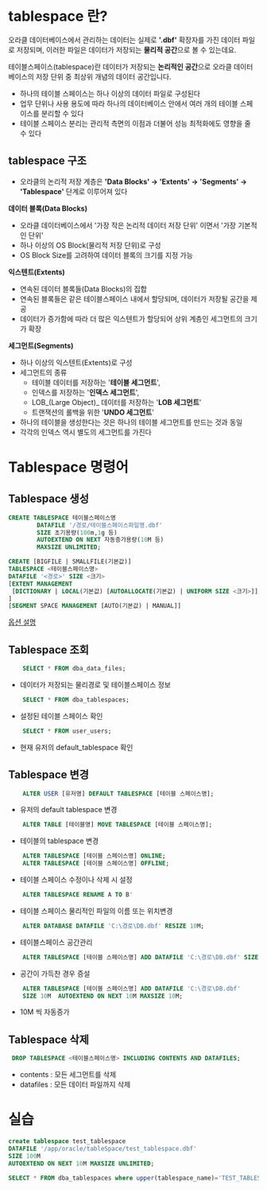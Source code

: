 # tablespace 란?

오라클 데이터베이스에서 관리하는 데이터는 실제로 **'.dbf'** 확장자를 가진 데이터 파일로 저장되며, 이러한 파일은 데이터가 저장되는 **물리적 공간**으로 볼 수 있는데요.

테이블스페이스(tablespace)란 데이터가 저장되는 **논리적인 공간**으로 오라클 데이터베이스의 저장 단위 중 최상위 개념의 데이터 공간입니다.

- 하나의 테이블 스페이스는 하나 이상의 데이터 파일로 구성된다
- 업무 단위나 사용 용도에 따라 하나의 데이터베이스 안에서 여러 개의 테이블 스페이스를 분리할 수 있다
- 테이블 스페이스 분리는 관리적 측면의 이점과 더불어 성능 최적화에도 영향을 줄 수 있다

## tablespace 구조

- 오라클의 논리적 저장 계층은 **'Data Blocks' -> 'Extents' -> 'Segments' -> 'Tablespace'** 단계로 이루어져 있다

**데이터 블록(Data Blocks)**
- 오라클 데이터베이스에서 '가장 작은 논리적 데이터 저장 단위' 이면서 '가장 기본적인 단위'
- 하나 이상의 OS Block(물리적 저장 단위)로 구성
- OS Block Size를 고려하여 데이터 블록의 크기를 지정 가능

**익스텐트(Extents)**
- 연속된 데이터 블록들(Data Blocks)의 집합
- 연속된 블록들은 같은 테이블스페이스 내에서 할당되며, 데이터가 저장될 공간을 제공
- 데이터가 증가함에 따라 더 많은 익스텐트가 할당되어 상위 계층인 세그먼트의 크기가 확장

**세그먼트(Segments)**
- 하나 이상의 익스텐트(Extents)로 구성
- 세그먼트의 종류
	- 테이블 데이터를 저장하는 '**테이블 세그먼트**', 
	- 인덱스를 저장하는 '**인덱스 세그먼트**',
	- LOB_(Large Object)_ 데이터를 저장하는 '**LOB 세그먼트**'
	- 트랜잭션의 롤백을 위한 '**UNDO 세그먼트**'
- 하나의 테이블을 생성한다는 것은 하나의 테이블 세그먼트를 만드는 것과 동일
- 각각의 인덱스 역시 별도의 세그먼트를 가진다

# Tablespace 명령어

## Tablespace 생성

```sql
CREATE TABLESPACE 테이블스페이스명
        DATAFILE '/경로/테이블스페이스파일명.dbf'
        SIZE 초기용량(100m,1g 등)
        AUTOEXTEND ON NEXT 자동증가용량(10M 등)
        MAXSIZE UNLIMITED;
```

```sql
CREATE [BIGFILE | SMALLFILE(기본값)] 
TABLESPACE <테이블스페이스명> 
DATAFILE '<경로>' SIZE <크기> 
[EXTENT MANAGEMENT 
 [DICTIONARY | LOCAL(기본값) [AUTOALLOCATE(기본값) | UNIFORM SIZE <크기>]] 
] 
[SEGMENT SPACE MANAGEMENT [AUTO(기본값) | MANUAL]]
```
[옵션 설명](<./Tablespace 옵션 설명.md>)
## Tablespace 조회
```sql
    SELECT * FROM dba_data_files;  
```
- 데이터가 저장되는 물리경로 및 테이블스페이스 정보

```sql
    SELECT * FROM dba_tablespaces;  
```
- 설정된 테이블 스페이스 확인

```sql
    SELECT * FROM user_users; 
```
- 현재 유저의 default_tablespace 확인

## Tablespace 변경

```sql
    ALTER USER [유저명] DEFAULT TABLESPACE [테이블 스페이스명]; 
```
- 유저의 default tablespace 변경

```sql
    ALTER TABLE [테이블명] MOVE TABLESPACE [테이블 스페이스명]; 
```
- 테이블의 tablespace 변경

```sql
    ALTER TABLESPACE [테이블 스페이스명] ONLINE; 
    ALTER TABLESPACE [테이블 스페이스명] OFFLINE; 
```
- 테이블 스페이스 수정이나 삭제 시 설정

```sql
    ALTER TABLESPACE RENAME A TO B'
```
- 테이블 스페이스 물리적인 파일의 이름 또는 위치변경 

```sql
    ALTER DATABASE DATAFILE 'C:\경로\DB.dbf' RESIZE 10M; 
```
- 테이블스페이스 공간관리

```sql
    ALTER TABLESPACE [테이블 스페이스명] ADD DATAFILE 'C:\경로\DB.dbf' SIZE 10M; 
```
- 공간이 가득찬 경우 증설

```sql
    ALTER TABLESPACE [테이블 스페이스명] ADD DATAFILE 'C:\경로\DB.dbf' 
    SIZE 10M  AUTOEXTEND ON NEXT 10M MAXSIZE 10M; 
```
- 10M 씩 자동증가

## Tablespace 삭제
```sql
 DROP TABLESPACE <테이블스페이스명> INCLUDING CONTENTS AND DATAFILES;
```
- contents : 모든 세그먼트를 삭제
- datafiles : 모든 데이터 파일까지 삭제


# 실습
```sql
create tablespace test_tablespace
DATAFILE '/app/oracle/tableSpace/test_tablespace.dbf' 
SIZE 100M 
AUTOEXTEND ON NEXT 10M MAXSIZE UNLIMITED;
```

```sql
SELECT * FROM dba_tablespaces where upper(tablespace_name)='TEST_TABLESPACE';
```
